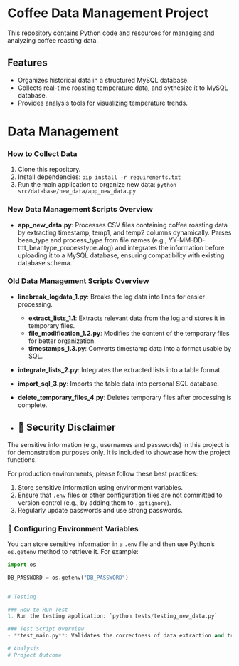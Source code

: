 # Coffee Data Management Project

This repository contains Python code and resources for managing and analyzing coffee roasting data.

## Features
- Organizes historical data in a structured MySQL database.
- Collects real-time roasting temperature data, and sythesize it to MySQL database. 
- Provides analysis tools for visualizing temperature trends.



# Data Management

### How to Collect Data
1. Clone this repository.
2. Install dependencies: `pip install -r requirements.txt`
3. Run the main application to organize new data: `python src/database/new_data/app_new_data.py`

### New Data Management Scripts Overview
- **app_new_data.py**: Processes CSV files containing coffee roasting data by extracting timestamp, temp1, and temp2 columns dynamically. Parses bean_type and process_type from file names (e.g., YY-MM-DD-tttt_beantype_processtype.alog) and integrates the information before uploading it to a MySQL database, ensuring compatibility with existing database schema.

### Old Data Management Scripts Overview
- **linebreak_logdata_1.py**: Breaks the log data into lines for easier processing.
    - **extract_lists_1.1**: Extracts relevant data from the log and stores it in temporary files.
    - **file_modification_1.2.py**: Modifies the content of the temporary files for better organization.
    - **timestamps_1.3.py**: Converts timestamp data into a format usable by SQL.
- **integrate_lists_2.py**: Integrates the extracted lists into a table format.
- **import_sql_3.py**: Imports the table data into personal SQL database.
- **delete_temporary_files_4.py**: Deletes temporary files after processing is complete.

- ## 📌 Security Disclaimer
The sensitive information (e.g., usernames and passwords) in this project is for demonstration purposes only. It is included to showcase how the project functions. 

For production environments, please follow these best practices:
1. Store sensitive information using environment variables.
2. Ensure that `.env` files or other configuration files are not committed to version control (e.g., by adding them to `.gitignore`).
3. Regularly update passwords and use strong passwords.

### 📂 Configuring Environment Variables
You can store sensitive information in a `.env` file and then use Python’s `os.getenv` method to retrieve it. For example:
```python
import os

DB_PASSWORD = os.getenv("DB_PASSWORD")


# Testing

### How to Run Test
1. Run the testing application: `python tests/testing_new_data.py`

### Test Script Overview
- **test_main.py**: Validates the correctness of data extraction and transformation logic., and verifies that data is successfully imported into the MySQL database.

# Analysis
# Project Outcome
